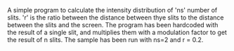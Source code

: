 A simple program to calculate the intensity distribution of 'ns' number of
 slits. 'r' is the ratio between the distance between thye slits to the 
distance between the slits and the screen. The program has been hardcoded
 with the result of a single slit, and multiplies them with a modulation
 factor to get the result of n slits. The sample has been run with ns=2 and
 r = 0.2.

